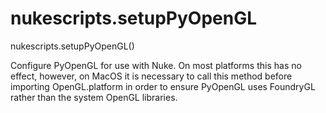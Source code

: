 # nukescripts.setupPyOpenGL
nukescripts.setupPyOpenGL()

Configure PyOpenGL for use with Nuke.
On most platforms this has no effect, however, on MacOS it is necessary to call this method before importing OpenGL.platform in order to ensure PyOpenGL uses FoundryGL rather than the system OpenGL libraries.